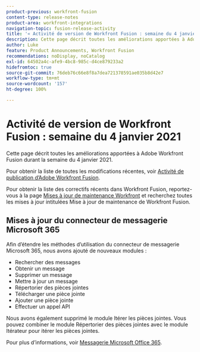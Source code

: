 ```yaml
---
product-previous: workfront-fusion
content-type: release-notes
product-area: workfront-integrations
navigation-topic: fusion-release-activity
title: '« Activité de version de Workfront Fusion : semaine du 4 janvier 2021 »'
description: Cette page décrit toutes les améliorations apportées à Adobe Workfront Fusion durant la semaine du 4 janvier 2021.
author: Luke
feature: Product Announcements, Workfront Fusion
recommendations: noDisplay, noCatalog
exl-id: 64502a4c-afe9-4bc8-985c-d4ce879233a2
hidefromtoc: true
source-git-commit: 76deb76c66e8f8a7dea721378591ae035b8d42e7
workflow-type: tm+mt
source-wordcount: '157'
ht-degree: 100%

---
```


# Activité de version de Workfront Fusion : semaine du 4 janvier 2021

Cette page décrit toutes les améliorations apportées à Adobe Workfront Fusion durant la semaine du 4 janvier 2021.

Pour obtenir la liste de toutes les modifications récentes, voir [Activité de publication d’Adobe Workfront Fusion](../../../product-announcements/product-releases/fusion-release-activity/fusion-release-activity.md).

Pour obtenir la liste des correctifs récents dans Workfront Fusion, reportez-vous à la page [Mises à jour de maintenance Workfront](https://experienceleague.adobe.com/docs/workfront-known-issues/releases/current-updates.html) et recherchez toutes les mises à jour intitulées Mise à jour de maintenance de Workfront Fusion.

## Mises à jour du connecteur de messagerie Microsoft 365

Afin d’étendre les méthodes d’utilisation du connecteur de messagerie Microsoft 365, nous avons ajouté de nouveaux modules :

* Rechercher des messages
* Obtenir un message
* Supprimer un message
* Mettre à jour un message
* Répertorier des pièces jointes
* Télécharger une pièce jointe
* Ajouter une pièce jointe
* Effectuer un appel API

Nous avons également supprimé le module Itérer les pièces jointes. Vous pouvez combiner le module Répertorier des pièces jointes avec le module Itérateur pour itérer les pièces jointes.

Pour plus d’informations, voir [Messagerie Microsoft Office 365](../../../workfront-fusion/apps-and-their-modules/microsoft-365-email-modules.md).
